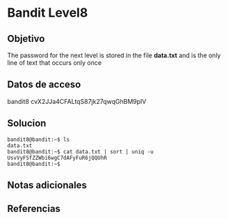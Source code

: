 # Bandit Level8

## Objetivo
The password for the next level is stored in the file **data.txt** and is the only line of text that occurs only once

## Datos de acceso
bandit8
cvX2JJa4CFALtqS87jk27qwqGhBM9plV

## Solucion
```
bandit8@bandit:~$ ls
data.txt
bandit8@bandit:~$ cat data.txt | sort | uniq -u
UsvVyFSfZZWbi6wgC7dAFyFuR6jQQUhR
bandit8@bandit:~$ 

```
## Notas adicionales

## Referencias